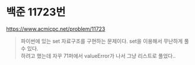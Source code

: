 # 백준 11723번
https://www.acmicpc.net/problem/11723
> 파이썬에 있는 set 자료구조를 구현하는 문제이다. set을 이용해서 무난하게 풀 수 있다.
> <br/> 하려고 했는데 자꾸 71퍼에서 valueError가 나서 그냥 리스트로 풀었다..